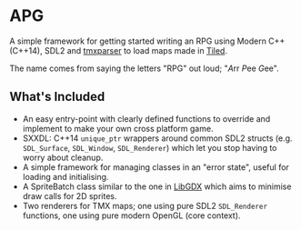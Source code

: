 APG
===

A simple framework for getting started writing an RPG using Modern C++ (C++14), SDL2 and
[tmxparser](https://github.com/andrewrk/tmxparser/) to load maps made in [Tiled](http://www.mapeditor.org/).

The name comes from saying the letters "RPG" out loud; "*A*rr *P*ee *G*ee".

What's Included
---------------

- An easy entry-point with clearly defined functions to override and implement to make your own cross platform game.
- SXXDL: C++14 `unique_ptr` wrappers around common SDL2 structs (e.g. `SDL_Surface`, `SDL_Window`, `SDL_Renderer`) which let you
stop having to worry about cleanup.
- A simple framework for managing classes in an "error state", useful for loading and initialising.
- A SpriteBatch class similar to the one in [LibGDX](https://github.com/libgdx/libgdx/blob/master/gdx/src/com/badlogic/gdx/graphics/g2d/SpriteBatch.java) which aims to minimise draw calls for 2D sprites.
- Two renderers for TMX maps; one using pure SDL2 `SDL_Renderer` functions, one using pure modern OpenGL (core context).
